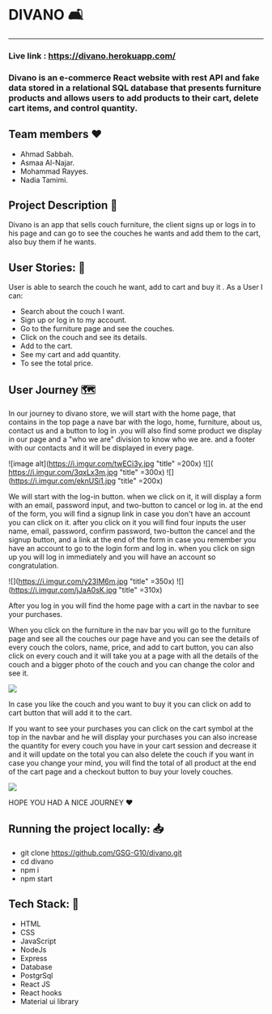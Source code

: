 # DIVANO :couch_and_lamp: 

---

 
### Live link : https://divano.herokuapp.com/

### Divano is an e-commerce React website with rest API and fake data stored in a relational SQL database that presents furniture products and allows users to add products to their cart, delete cart items, and control quantity.

## Team members :heart: 
 * Ahmad Sabbah.
 * Asmaa Al-Najar.
 * Mohammad Rayyes.
 * Nadia Tamimi.


## Project Description :page_facing_up: 
 
Divano is an app that sells couch furniture, the client signs up or logs in to his page and can go to see the couches he wants and add them to the cart, also buy them if he wants.
 

## User Stories: :closed_book: 
User is able to search the couch he want, add to cart and buy it .
As a User I can:

 *  Search about the couch I want.
 *  Sign up or log in to my account.
 *  Go to the furniture page and see the couches.
 *  Click on the couch and see its details.
 *  Add to the cart.
 *  See my cart and add quantity.
 *  To see the total price.


## User Journey :world_map: 

In our journey to divano store, we will start with the home page, that contains in the top page a nave bar with the logo, home, furniture, about us, contact us and a button to log in .you will also find some product we display in our page and a "who we are" division to know who we are. and a footer with our contacts and it will be displayed in every page.


![image alt](https://i.imgur.com/twECi3y.jpg "title" =200x)  ![]( https://i.imgur.com/3qxLx3m.jpg "title" =300x) ![](https://i.imgur.com/eknUSi1.jpg "title" =200x)




We will start with the log-in button. when we click on it, it will display a form with an email, password input, and two-button to cancel or log in. at the end of the form, you will find a signup link in case you don't have an account you can click on it. after you click on it you will find four inputs the user name, email, password, confirm password, two-button the cancel and the signup button, and a link at the end of the form in case you remember you have an account to go to the login form and log in. when you click on sign up you will log in immediately and you will have an account so congratulation.

![](https://i.imgur.com/y23lM6m.jpg "title" =350x) ![](https://i.imgur.com/jJaA0sK.jpg "title" =310x)


After you log in you will find the home page with a cart in the navbar to see your purchases.

When you click on the furniture in the nav bar you will go to the furniture page and see all the couches our page have and you can see the details of every couch the colors, name, price, and add to cart button, you can also click on every couch and it will take you at a page with all the details of the couch and a bigger photo of the couch and you can change the color and see it.

![](https://i.imgur.com/2es2JXF.jpg)



In case you like the couch and you want to buy it you can click on add to cart button that will add it to the cart.

If you want to see your purchases you can click on the cart symbol at the top in the navbar and he will display your purchases you can also increase the quantity for every couch you have in your cart session and decrease it and it will update on the total you can also delete the couch if you want in case you change your mind, you will find the total of all product at the end of the cart page and a checkout button to buy your lovely couches.

![](https://i.imgur.com/aJvFDTe.jpg )

HOPE YOU HAD A NICE JOURNEY :hearts: 

## Running the project locally: :inbox_tray: 

- git clone https://github.com/GSG-G10/divano.git
- cd divano
- npm i
- npm start


## Tech Stack: :page_with_curl: 

- HTML
- CSS
- JavaScript
- NodeJs
- Express
- Database 
- PostgrSql
- React JS
- React hooks 
- Material ui library
